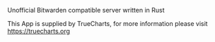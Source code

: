 Unofficial Bitwarden compatible server written in Rust

This App is supplied by TrueCharts, for more information please visit https://truecharts.org
